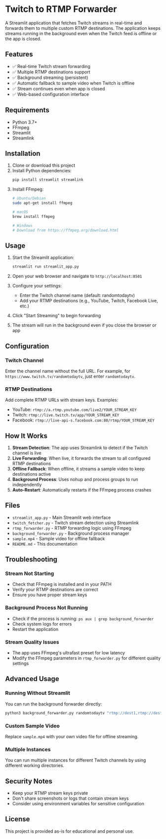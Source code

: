 # Twitch to RTMP Forwarder

A Streamlit application that fetches Twitch streams in real-time and forwards them to multiple custom RTMP destinations. The application keeps streams running in the background even when the Twitch feed is offline or the app is closed.

## Features

- ✅ Real-time Twitch stream forwarding
- ✅ Multiple RTMP destinations support
- ✅ Background streaming (persistent)
- ✅ Automatic fallback to sample video when Twitch is offline
- ✅ Stream continues even when app is closed
- ✅ Web-based configuration interface

## Requirements

- Python 3.7+
- FFmpeg
- Streamlit
- Streamlink

## Installation

1. Clone or download this project
2. Install Python dependencies:
   ```bash
   pip install streamlit streamlink
   ```
3. Install FFmpeg:
   ```bash
   # Ubuntu/Debian
   sudo apt-get install ffmpeg
   
   # macOS
   brew install ffmpeg
   
   # Windows
   # Download from https://ffmpeg.org/download.html
   ```

## Usage

1. Start the Streamlit application:
   ```bash
   streamlit run streamlit_app.py
   ```

2. Open your web browser and navigate to `http://localhost:8501`

3. Configure your settings:
   - Enter the Twitch channel name (default: randomtodaytv)
   - Add your RTMP destinations (e.g., YouTube, Twitch, Facebook Live, etc.)

4. Click "Start Streaming" to begin forwarding

5. The stream will run in the background even if you close the browser or app

## Configuration

### Twitch Channel
Enter the channel name without the full URL. For example, for `https://www.twitch.tv/randomtodaytv`, just enter `randomtodaytv`.

### RTMP Destinations
Add complete RTMP URLs with stream keys. Examples:
- YouTube: `rtmp://a.rtmp.youtube.com/live2/YOUR_STREAM_KEY`
- Twitch: `rtmp://live.twitch.tv/app/YOUR_STREAM_KEY`
- Facebook: `rtmp://live-api-s.facebook.com:80/rtmp/YOUR_STREAM_KEY`

## How It Works

1. **Stream Detection**: The app uses Streamlink to detect if the Twitch channel is live
2. **Live Forwarding**: When live, it forwards the stream to all configured RTMP destinations
3. **Offline Fallback**: When offline, it streams a sample video to keep destinations active
4. **Background Process**: Uses nohup and process groups to run independently
5. **Auto-Restart**: Automatically restarts if the FFmpeg process crashes

## Files

- `streamlit_app.py` - Main Streamlit web interface
- `twitch_fetcher.py` - Twitch stream detection using Streamlink
- `rtmp_forwarder.py` - RTMP forwarding logic using FFmpeg
- `background_forwarder.py` - Background process manager
- `sample.mp4` - Sample video for offline fallback
- `README.md` - This documentation

## Troubleshooting

### Stream Not Starting
- Check that FFmpeg is installed and in your PATH
- Verify your RTMP destinations are correct
- Ensure you have proper stream keys

### Background Process Not Running
- Check if the process is running: `ps aux | grep background_forwarder`
- Check system logs for errors
- Restart the application

### Stream Quality Issues
- The app uses FFmpeg's ultrafast preset for low latency
- Modify the FFmpeg parameters in `rtmp_forwarder.py` for different quality settings

## Advanced Usage

### Running Without Streamlit
You can run the background forwarder directly:
```bash
python3 background_forwarder.py randomtodaytv "rtmp://dest1,rtmp://dest2" ./sample.mp4
```

### Custom Sample Video
Replace `sample.mp4` with your own video file for offline streaming.

### Multiple Instances
You can run multiple instances for different Twitch channels by using different working directories.

## Security Notes

- Keep your RTMP stream keys private
- Don't share screenshots or logs that contain stream keys
- Consider using environment variables for sensitive configuration

## License

This project is provided as-is for educational and personal use.

